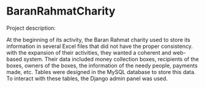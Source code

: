 # BaranRahmatCharity

Project description:

At the beginning of its activity, the Baran Rahmat charity used to store its information in several Excel files that did not have the proper consistency. with the expansion of their activities, they wanted a coherent and web-based system. Their data included money collection boxes, recipients of the boxes, owners of the boxes, the information of the needy people, payments made, etc. Tables were designed in the MySQL database to store this data. To interact with these tables, the Django admin panel was used.
